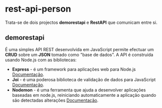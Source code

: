 # rest-api-person

Trata-se de dois projectos **demorestapi** e **RestAPI** que comunicam entre si.

## demorestapi
É uma simples API REST desenvolvida em JavaScript permite efectuar um **CRUD**
sobre um **JSON** tomado como "base de dados". A API é construída usando Node.js com as bibliotecas:
- **Express** - é um framework para aplicações web para Node.js [Documentação](https://expressjs.com/).
- **Joi** - é uma poderosa biblioteca de validação de dados para JavaScript [Documentação](https://www.npmjs.com/package/joi).
- **Nodemon** - é uma ferramenta que ajuda a desenvolver aplicações baseadas em node.js, 
reiniciando automaticamente a aplicação quando são detectadas alterações [Documentação](https://www.npmjs.com/package/nodemon).

